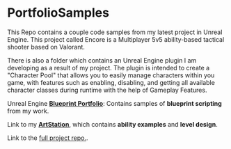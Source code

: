# PortfolioSamples
This Repo contains a couple code samples from my latest project in Unreal Engine.
This project called Encore is a Multiplayer 5v5 ability-based tactical shooter based on Valorant.

There is also a folder which contains an Unreal Engine plugin I am developing as a result of my project. The plugin is intended to create a "Character Pool" that allows you to easily manage characters within you game, with features such as enabling, disabling, and getting all available character classes during runtime with the help of Gameplay Features.

Unreal Engine **[Blueprint Portfolio](https://blueprintue.com/profile/justinhelmer/)**: Contains samples of **blueprint scripting** from my work.

Link to my **[ArtStation](https://www.artstation.com/jrocks22)**, which contains **ability examples** and **level design**.

Link to the [full project repo.](https://github.com/JustinAHelmer/Encore).
